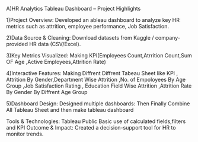 A)HR Analytics Tableau Dashboard – Project Highlights

1)Project Overview:
Developed an ableau dashboard to analyze key HR metrics such as attrition, employee performance, Job Satisfaction.

2)Data Source & Cleaning:
Download datasets from Kaggle / company-provided HR data (CSV/Excel).

3)Key Metrics Visualized:
Making KPI(Employees Count,Atrrition Count,Sum OF Age ,Active Employees,Attrition Rate)

4)Interactive Features:
Making Diffrent Diffrent Tabeau Sheet like
KPI , Attrition By Gender,Department Wise Attrition ,No. of Empoloyees By Age Group ,Job Satisfaction Rating ,
Education Field Wise Attrition ,Attrition Rate By Gender By Diffrent Age Group

5)Dashboard Design:
Designed multiple dashboards:
Then Finally Combine All Tableau Sheet and then make tableau dashboard

Tools & Technologies:
Tableau Public
Basic use of calculated fields,filters and KPI
Outcome & Impact:
Created a decision-support tool for HR to monitor trends.
